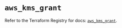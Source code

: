 # `aws_kms_grant`

Refer to the Terraform Registry for docs: [`aws_kms_grant`](https://registry.terraform.io/providers/hashicorp/aws/6.11.0/docs/resources/kms_grant).
